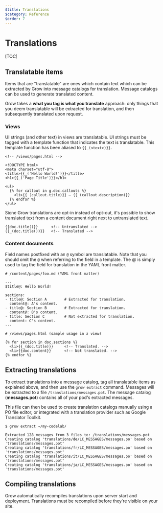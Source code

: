 ```yaml
---
$title: Translations
$category: Reference
$order: 7
---
```

# Translations

[TOC]

## Translatable items

Items that are "translatable" are ones which contain text which can be extracted by Grow into message catalogs for translation. Message catalogs can be used to generate translated content.

Grow takes a __what you tag is what you translate__ approach: only things that you deem translatable will be extracted for translation, and then subsequently translated upon request.

### Views

UI strings (and other text) in views are translatable. UI strings must be tagged with a template function that indicates the text is translatable. This template function has been aliased to `{{_(<text>)}}`.

    <!-- /views/pages.html -->

    <!DOCTYPE html>
    <meta charset="utf-8">
    <title>{{_('Hello World!')}}</title>
    <h1>{{_('Page Title')}}</h1>

    <ul>
      {% for callout in g.doc.callouts %}
        <li>{{_(callout.title)}} – {{_(callout.description)}}
      {% endfor %}
    </ul>

Sicne Grow translations are opt-in instead of opt-out, it's possible to show translated text from a content document right next to untranslated text.

    {{doc.title()}}      <!-- Untranslated -->
    {{_(doc.title())}}   <!-- Translated -->

### Content documents

Field names postfixed with an `@` symbol are translatable. Note that you should omit the `@` when referring to the field in a template. The @ is simply used to tag the field for translation in the YAML front matter.

    # /content/pages/foo.md (YAML front matter)

    ---
    $title@: Hello World!

    sections:
    - title@: Section A        # Extracted for translation.
      content@: A's content.
    - title@: Section B        # Extracted for translation.
      content@: B's content.
    - title: Section C         # Not extracted for translation.
      content: C's content.
    ---

    # /views/pages.html (sample usage in a view)

    {% for section in doc.sections %}
      <li>{{_(doc.title)}}     <!-- Translated. -->
      <li>{{doc.content}}      <!-- Not translated. -->
    {% endfor %}

## Extracting translations

To extract translations into a message catalog, tag all translatable items as explained above, and then use the `grow extract` command. Messages will be extracted to a file `/translations/messages.pot`. The message catalog (__messages.pot__) contains all of your pod's extracted messages.

This file can then be used to create translation catalogs manually using a PO file editor, or integrated with a translation provider such as Google Translator Toolkit.

    $ grow extract ~/my-codelab/

    Extracted 128 messages from 3 files to: /translations/messages.pot
    Creating catalog 'translations/de/LC_MESSAGES/messages.po' based on 'translations/messages.pot'
    Creating catalog 'translations/fr/LC_MESSAGES/messages.po' based on 'translations/messages.pot'
    Creating catalog 'translations/it/LC_MESSAGES/messages.po' based on 'translations/messages.pot'
    Creating catalog 'translations/ja/LC_MESSAGES/messages.po' based on 'translations/messages.pot'

## Compiling translations

Grow automatically recompiles translations upon server start and deployment. Translations must be recompiled before they're visible on your site.
